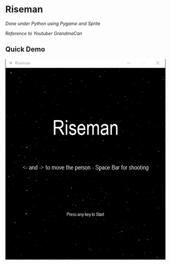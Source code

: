 # Riseman
*Done under Python using Pygame and Sprite*

*Reference to Youtuber GrandmaCan*

## Quick Demo
<img src='Riseman Demo.gif' title='Video Walkthrough' width='' alt='Video Walkthrough' />

